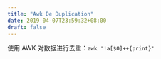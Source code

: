 ```yaml
---
title: "Awk De Duplication"
date: 2019-04-07T23:59:32+08:00
draft: false
---
```


使用 AWK 对数据进行去重：`awk '!a[$0]++{print}'`


